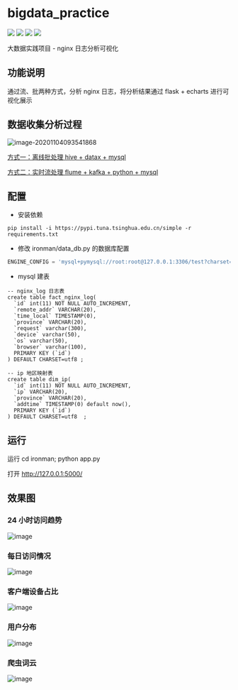 # bigdata_practice
![](https://img.shields.io/badge/hive-1.1-green)
![](https://img.shields.io/badge/python-3.6%2B-brightgreen)
![](https://img.shields.io/badge/flask-1.1%2B-orange)
![](https://img.shields.io/badge/echarts-4.7-yellowgreen)

大数据实践项目 - nginx 日志分析可视化

## 功能说明

通过流、批两种方式，分析 nginx 日志，将分析结果通过 flask + echarts 进行可视化展示

## 数据收集分析过程

![image-20201104093541868](https://gitee.com/TurboWay/blogimg/raw/master/img/image-20201104093541868.png)

[方式一：离线批处理 hive + datax + mysql](http://blog.turboway.top/article/bigdata_practice_batch/)

[方式二：实时流处理 flume + kafka + python + mysql](http://blog.turboway.top/article/bigdata_practice_stream/)

## 配置

* 安装依赖 
```
pip install -i https://pypi.tuna.tsinghua.edu.cn/simple -r requirements.txt
```
* 修改 ironman/data_db.py 的数据库配置
```python
ENGINE_CONFIG = 'mysql+pymysql://root:root@127.0.0.1:3306/test?charset=utf8'
```
* mysql 建表
```
-- nginx_log 日志表
create table fact_nginx_log(
  `id` int(11) NOT NULL AUTO_INCREMENT,
  `remote_addr` VARCHAR(20),
  `time_local` TIMESTAMP(0),
  `province` VARCHAR(20),
  `request` varchar(300),
  `device` varchar(50),
  `os` varchar(50),
  `browser` varchar(100),
  PRIMARY KEY (`id`)
) DEFAULT CHARSET=utf8 ;

-- ip 地区映射表
create table dim_ip(
  `id` int(11) NOT NULL AUTO_INCREMENT,
  `ip` VARCHAR(20),
  `province` VARCHAR(20),
  `addtime` TIMESTAMP(0) default now(),
  PRIMARY KEY (`id`)
) DEFAULT CHARSET=utf8  ;
```

## 运行

运行 cd ironman; python app.py

打开 http://127.0.0.1:5000/

## 效果图

### 24 小时访问趋势
![image](https://gitee.com/TurboWay/blogimg/raw/master/img/image-20201104095828851.png)

### 每日访问情况
![image](https://gitee.com/TurboWay/blogimg/raw/master/img/image-20201104095850250.png)

### 客户端设备占比
![image](https://gitee.com/TurboWay/blogimg/raw/master/img/image-20201104095903233.png)

### 用户分布
![image](https://gitee.com/TurboWay/blogimg/raw/master/img/image-20201104095914602.png)

### 爬虫词云
![image](https://gitee.com/TurboWay/blogimg/raw/master/img/image-20201104095933091.png)
